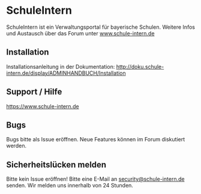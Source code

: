 # SchuleIntern
SchuleIntern ist ein Verwaltungsportal für bayerische Schulen.
Weitere Infos und Austausch über das Forum unter www.schule-intern.de

## Installation
Installationsanleitung in der Dokumentation: http://doku.schule-intern.de/display/ADMINHANDBUCH/Installation

## Support / Hilfe
https://www.schule-intern.de

## Bugs
Bugs bitte als Issue eröffnen. Neue Features können im Forum diskutiert werden.

## Sicherheitslücken melden
Bitte kein Issue eröffnen! Bitte eine E-Mail an security@schule-intern.de senden. Wir melden uns innerhalb von 24 Stunden.
